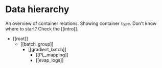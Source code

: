 # Data hierarchy
An overview of container relations. Showing container `type`.
Don't know where to start? Check the [[intro]].  

- [[root]]
	- [[batch_group]]
		- [[gradient_batch]]
			- [[PL_mapping]]
			- [[evap_logs]]